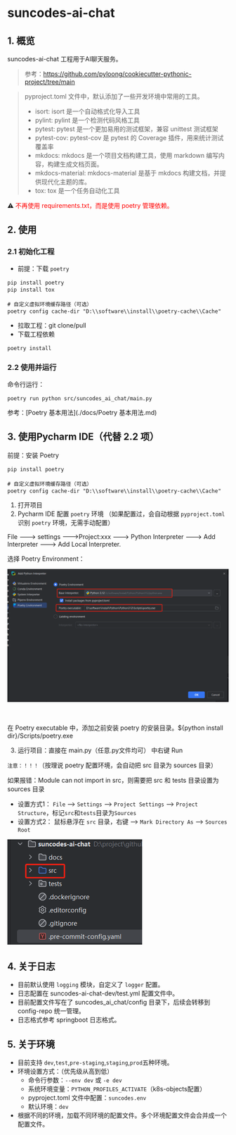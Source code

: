 # suncodes-ai-chat

## 1. 概览

suncodes-ai-chat 工程用于AI聊天服务。

> 参考：https://github.com/pyloong/cookiecutter-pythonic-project/tree/main

> pyproject.toml 文件中，默认添加了一些开发环境中常用的工具。
> 
> - isort: isort 是一个自动格式化导入工具
> - pylint: pylint 是一个检测代码风格工具
> - pytest: pytest 是一个更加易用的测试框架，兼容 unittest 测试框架
> - pytest-cov: pytest-cov 是 pytest 的 Coverage 插件，用来统计测试覆盖率
> - mkdocs: mkdocs 是一个项目文档构建工具，使用 markdown 编写内容，构建生成文档页面。
> - mkdocs-material: mkdocs-material 是基于 mkdocs 构建文档，并提供现代化主题的库。
> - tox: tox 是一个任务自动化工具

⚠️ <font color=red> 不再使用 requirements.txt，而是使用 poetry 管理依赖。</font>


## 2. 使用

### 2.1 初始化工程

- 前提：下载 `poetry`
```text
pip install poetry
pip install tox

# 自定义虚拟环境缓存路径（可选）
poetry config cache-dir "D:\\software\\install\\poetry-cache\\Cache"
```

- 拉取工程：git clone/pull
- 下载工程依赖
```bash
poetry install
```

### 2.2 使用并运行

命令行运行：
```text
poetry run python src/suncodes_ai_chat/main.py
```

参考：[Poetry 基本用法](./docs/Poetry 基本用法.md)

## 3. 使用Pycharm IDE（代替 2.2 项）

前提：安装 Poetry
```text
pip install poetry

# 自定义虚拟环境缓存路径（可选）
poetry config cache-dir "D:\\software\\install\\poetry-cache\\Cache"
```

1. 打开项目
2. Pycharm IDE 配置 `poetry` 环境
（如果配置过，会自动根据 `pyproject.toml` 识别 `poetry` 环境，无需手动配置）

File ---> settings --->Project:xxx ---> Python Interpreter ---> Add Interpreter ---> Add Local Interpreter.

选择 Poetry Environment：

​![image](./docs/assets/image-20241220103907-801gjhk.png)​

‍

在 Poetry executable 中，添加之前安装 poetry 的安装目录。${python install dir}/Scripts/poetry.exe


3. 运行项目：直接在 main.py（任意.py文件均可） 中右键 Run


`注意：！！！`（按理说 poetry 配置环境，会自动把 src 目录为 sources 目录）

如果报错：Module can not import in src，则需要把 src 和 tests 目录设置为 sources 目录
- 设置方式1： `File` --> `Settings` --> `Project Settings` --> `Project Structure`，标记`src`和`tests`目录为`Sources`
- 设置方式2： 鼠标悬浮在 `src` 目录，右键 --> `Mark Directory As` --> `Sources Root`

 ![img.png](./docs/assets/img.png)

## 4. 关于日志

- 目前默认使用 `logging` 模块，自定义了 `logger` 配置。
- 日志配置在 suncodes-ai-chat-dev/test.yml 配置文件中。
- 目前配置文件写在了 suncodes_ai_chat/config 目录下，后续会转移到 config-repo 统一管理。
- 日志格式参考 springboot 日志格式。

## 5. 关于环境

- 目前支持 `dev`,`test`,`pre-staging`,`staging`,`prod`五种环境。
- 环境设置方式：（优先级从高到低）
  - 命令行参数：`--env dev` 或 `-e dev`
  - 系统环境变量：`PYTHON_PROFILES_ACTIVATE`（k8s-objects配置）
  - pyproject.toml 文件中配置：`suncodes.env`
  - 默认环境：`dev`
- 根据不同的环境，加载不同环境的配置文件。多个环境配置文件会合并成一个配置文件。

